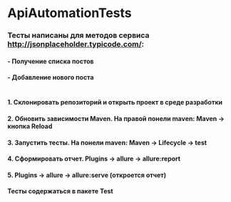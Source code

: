# ApiAutomationTests
### Тесты написаны для методов сервиса http://jsonplaceholder.typicode.com/: 
#### - Получение списка постов
#### - Добавление нового поста
#
#### 1. Склонировать репозиторий и открыть проект в среде разработки
#### 2. Обновить зависимости Maven. На правой понели maven: Maven -> кнопка Reload
#### 3. Запустить тесты. На понели maven: Maven -> Lifecycle -> test
#### 4. Сформировать отчет. Plugins -> allure -> allure:report
#### 5. Plugins -> allure -> allure:serve (откроется отчет)
#### Тесты содержаться в пакете Test


